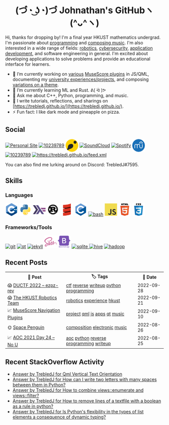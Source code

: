 <!--
**TrebledJ/Trebledj** is a ✨ _special_ ✨ repository because its `README.md` (this file) appears on your GitHub profile.

Here are some ideas to get you started:

- 🔭 I’m currently working on ...
- 🌱 I’m currently learning ...
- 👯 I’m looking to collaborate on ...
- 🤔 I’m looking for help with ...
- 💬 Ask me about ...
- 📫 How to reach me: ...
- 😄 Pronouns: ...
- ⚡ Fun fact: ...
-->

<h1 align="center">(づ◔ ͜ʖ◔)づ Johnathan's GitHubヽ(^ᴗ^ヽ)</h1>

Hi, thanks for dropping by! I'm a final year HKUST mathematics undergrad. I'm passionate about <a href="https://trebledj.github.io/tags/programming" target="_blank">programming</a> and <a href="https://trebledj.github.io/tags/music" target="_blank">composing music</a>. I'm also interested in a wide range of fields: <a href="https://trebledj.github.io/tags/robotics" target="_blank">robotics</a>, <a href="https://trebledj.github.io/tags/ctf" target="_blank">cybersecurity</a>, <a href="https://trebledj.github.io/tags/apps" target="_blank">application development</a>, and software engineering in general. I'm excited about developing applications to solve problems and provide an educational interface for learners.

- 🚀 I’m currently working on [various][ms-plugin-1] [MuseScore plugins][ms-plugin-2] in JS/QML, documenting my [university experiences/projects][ust], and composing [variations on a theme][variations].
- 🌱 I’m currently learning ML and Rust. ᕕ( ᐛ )ᕗ
- 💬 Ask me about C++, Python, programming, and music.
- 📝 I write tutorials, reflections, and sharings on [https://trebledj.github.io/](https://trebledj.github.io/).
- ⚡ Fun fact: I like dark mode and pineapple on pizza.
<!-- - 👯 I’m looking to collaborate on collaborate-project -->
<!-- - 🤝 I’m looking for help with help-project -->
<!-- - 📫 How to reach me: ~~you can't, jk.~~ discord, email, linkedin. -->

[ms-plugin-1]: https://github.com/TrebledJ/musescore-todo-list
[ms-plugin-2]: https://github.com/TrebledJ/musescore-navigation
[ust]: https://trebledj.github.io/tags/hkust
[variations]: https://en.wikipedia.org/wiki/Variation_(music)

## Social
<p align="left">
<!-- GitHub -->
<a href="https://github.com/TrebledJ" target="_blank"><img align="center" src="https://www.svgrepo.com/show/341847/github.svg" alt="Personal Site" height="40" width="40" /></a>
<!-- StackOverflow -->
<a href="https://stackoverflow.com/users/10239789" target="_blank"><img align="center" src="https://raw.githubusercontent.com/rahuldkjain/github-profile-readme-generator/master/src/images/icons/Social/stack-overflow.svg" alt="10239789" height="30" width="40" /></a>
<!-- Codingame -->
<a href="https://www.codingame.com/profile/8444100ecb9723c1ec542346b0630aaa2821532" target="_blank"><img align="center" src="https://raw.githubusercontent.com/TrebledJ/trebledj.github.io/master/assets/img/logos/codingame.png" alt="Codingame" height="40" width="40" /></a>
<!-- SoundCloud -->
<a href="https://soundcloud.com/trebledj" target="_blank"><img align="center" src="https://www.svgrepo.com/show/35013/soundcloud.svg" alt="SoundCloud" height="35" width="40" /></a>
<!-- Spotify -->
<a href="https://open.spotify.com/user/24i9exez29k1jr85olljuy94g?si=4213a229649f4ceb" target="_blank"><img align="center" src="https://www.svgrepo.com/show/355256/spotify.svg" alt="Spotify" height="40" width="40" /></a>
<!-- MuseScore -->
<a href="https://musescore.com/user/20636901" target="_blank"><img align="center" src="https://raw.githubusercontent.com/TrebledJ/trebledj.github.io/master/assets/img/logos/musescore.png" alt="MuseScore" height="40" width="40" /></a>
<!-- Email -->
<a href="mailto:trebledjjj@gmail.com" target="_blank"><img align="center" src="https://www.svgrepo.com/show/237958/email-mail.svg" alt="10239789" height="35" width="40" /></a>
<!-- RSS -->
<a href="/https://trebledj.github.io/feed.xml" target="_blank"><img align="center" src="https://raw.githubusercontent.com/rahuldkjain/github-profile-readme-generator/master/src/images/icons/Social/rss.svg" alt="https://trebledj.github.io/feed.xml" height="25" width="25" /></a>
</p>

You can also find me lurking around on Discord: TrebledJ#7595.

## Skills
### Languages
<p>
<!-- C++ -->
<a href="https://trebledj.github.io/tags/cpp" target="_blank" rel="noreferrer"> <img src="https://raw.githubusercontent.com/devicons/devicon/master/icons/cplusplus/cplusplus-original.svg" alt="cplusplus" width="40" height="40"/></a>
<!-- Python -->
<a href="https://trebledj.github.io/tags/python" target="_blank" rel="noreferrer"> <img src="https://raw.githubusercontent.com/devicons/devicon/master/icons/python/python-original.svg" alt="python" width="40" height="40"/></a>
<!-- Haskell -->
<a href="https://trebledj.github.io/tags/haskell" target="_blank" rel="noreferrer"> <img src="https://raw.githubusercontent.com/devicons/devicon/master/icons/haskell/haskell-original.svg" alt="haskell" width="40" height="40"/></a>
<!-- Rust -->
<a href="https://trebledj.github.io/tags/rust" target="_blank" rel="noreferrer"> <img src="https://raw.githubusercontent.com/devicons/devicon/master/icons/rust/rust-plain.svg" alt="rust" width="40" height="40"/></a>
<!-- Scala -->
<a href="https://trebledj.github.io/tags/scala" target="_blank" rel="noreferrer"> <img src="https://raw.githubusercontent.com/devicons/devicon/master/icons/scala/scala-original.svg" alt="scala" width="40" height="40"/></a>
<!-- C -->
<a href="https://trebledj.github.io/tags/c" target="_blank" rel="noreferrer"> <img src="https://raw.githubusercontent.com/devicons/devicon/master/icons/c/c-original.svg" alt="c" width="40" height="40"/></a>
<!-- Bash -->
<a href="https://www.gnu.org/software/bash/" target="_blank" rel="noreferrer"> <img src="https://www.vectorlogo.zone/logos/gnu_bash/gnu_bash-icon.svg" alt="bash" width="40" height="40"/></a>
<!-- Javascript -->
<a href="https://developer.mozilla.org/en-US/docs/Web/JavaScript" target="_blank" rel="noreferrer"> <img src="https://raw.githubusercontent.com/devicons/devicon/master/icons/javascript/javascript-original.svg" alt="javascript" width="40" height="40"/></a>
<!-- HTML -->
<a href="https://www.w3.org/html/" target="_blank" rel="noreferrer"> <img src="https://raw.githubusercontent.com/devicons/devicon/master/icons/html5/html5-original-wordmark.svg" alt="html5" width="40" height="40"/></a>
<!-- CSS -->
<a href="https://www.w3schools.com/css/" target="_blank" rel="noreferrer"> <img src="https://raw.githubusercontent.com/devicons/devicon/master/icons/css3/css3-original-wordmark.svg" alt="css3" width="40" height="40"/></a>
</p>

### Frameworks/Tools
<p>
<!-- Git -->
<a href="https://git-scm.com/" target="_blank" rel="noreferrer"> <img src="https://www.vectorlogo.zone/logos/git-scm/git-scm-icon.svg" alt="git" width="40" height="40"/></a>
<!-- Qt -->
<a href="https://trebledj.github.io/tags/qt" target="_blank" rel="noreferrer"> <img src="https://upload.wikimedia.org/wikipedia/commons/0/0b/Qt_logo_2016.svg" alt="qt" width="40" height="40"/></a>
<!-- Jekyll -->
<a href="https://jekyllrb.com/" target="_blank" rel="noreferrer"> <img src="https://www.vectorlogo.zone/logos/jekyllrb/jekyllrb-icon.svg" alt="jekyll" width="40" height="40"/></a>
<!-- Sass -->
<a href="https://sass-lang.com" target="_blank" rel="noreferrer"> <img src="https://raw.githubusercontent.com/devicons/devicon/master/icons/sass/sass-original.svg" alt="sass" width="40" height="40"/></a>
<!-- Bootstrap -->
<a href="https://getbootstrap.com" target="_blank" rel="noreferrer"> <img src="https://raw.githubusercontent.com/devicons/devicon/master/icons/bootstrap/bootstrap-plain-wordmark.svg" alt="bootstrap" width="40" height="40"/></a>
<!-- SQLite -->
<a href="https://www.sqlite.org/" target="_blank" rel="noreferrer"> <img src="https://www.vectorlogo.zone/logos/sqlite/sqlite-icon.svg" alt="sqlite" width="40" height="40"/> </a>
<!-- Hive -->
<a href="https://hive.apache.org/" target="_blank" rel="noreferrer"> <img src="https://www.vectorlogo.zone/logos/apache_hive/apache_hive-icon.svg" alt="hive" width="40" height="40"/></a>
<!-- Hadoop -->
<a href="https://hadoop.apache.org/" target="_blank" rel="noreferrer"> <img src="https://www.vectorlogo.zone/logos/apache_hadoop/apache_hadoop-icon.svg" alt="hadoop" width="40" height="40"/></a>
</p>

<!-- <p><img align="left" src="https://github-readme-stats.vercel.app/api/top-langs?username=trebledj&show_icons=true&locale=en&layout=compact" alt="trebledj" /></p> -->

<!-- <p>&nbsp;<img align="center" src="https://github-readme-stats.vercel.app/api?username=trebledj&show_icons=true&locale=en" alt="trebledj" /></p> -->

<!-- <p><img align="center" src="https://github-readme-streak-stats.herokuapp.com/?user=trebledj&" alt="trebledj" /></p> -->

## Recent Posts
<table>
  <tr><th>📄 Post</th><th>🏷️ Tags</th><th>📆 Date</th></tr>
<!-- BLOG-POST-LIST:START --><tr><td>😱 <a href='https://trebledj.github.io/posts/ductf-2022-ezpz-rev/' target='_blank'>DUCTF 2022 – ezpz-rev</a></td><td><a href='https://trebledj.github.io/tags/ctf' target='_blank'>ctf</a> 
<a href='https://trebledj.github.io/tags/reverse' target='_blank'>reverse</a> 
<a href='https://trebledj.github.io/tags/writeup' target='_blank'>writeup</a> 
<a href='https://trebledj.github.io/tags/python' target='_blank'>python</a> 
<a href='https://trebledj.github.io/tags/programming' target='_blank'>programming</a> 
</td><td>2022-09-28</td></tr><tr><td>😱 <a href='https://trebledj.github.io/posts/hkust-robotics-team/' target='_blank'>The HKUST Robotics Team</a></td><td><a href='https://trebledj.github.io/tags/robotics' target='_blank'>robotics</a> 
<a href='https://trebledj.github.io/tags/experience' target='_blank'>experience</a> 
<a href='https://trebledj.github.io/tags/hkust' target='_blank'>hkust</a> 
</td><td>2022-09-21</td></tr><tr><td>📈 <a href='https://trebledj.github.io/posts/musescore-navigation-plugins/' target='_blank'>MuseScore Navigation Plugins</a></td><td><a href='https://trebledj.github.io/tags/project' target='_blank'>project</a> 
<a href='https://trebledj.github.io/tags/qml' target='_blank'>qml</a> 
<a href='https://trebledj.github.io/tags/js' target='_blank'>js</a> 
<a href='https://trebledj.github.io/tags/apps' target='_blank'>apps</a> 
<a href='https://trebledj.github.io/tags/qt' target='_blank'>qt</a> 
<a href='https://trebledj.github.io/tags/music' target='_blank'>music</a> 
</td><td>2022-09-10</td></tr><tr><td>🌞 <a href='https://trebledj.github.io/posts/space-penguin/' target='_blank'>Space Penguin</a></td><td><a href='https://trebledj.github.io/tags/composition' target='_blank'>composition</a> 
<a href='https://trebledj.github.io/tags/electronic' target='_blank'>electronic</a> 
<a href='https://trebledj.github.io/tags/music' target='_blank'>music</a> 
</td><td>2022-08-26</td></tr><tr><td>📈 <a href='https://trebledj.github.io/posts/aoc-2021-day-24/' target='_blank'>AOC 2021 Day 24 – No U</a></td><td><a href='https://trebledj.github.io/tags/aoc' target='_blank'>aoc</a> 
<a href='https://trebledj.github.io/tags/python' target='_blank'>python</a> 
<a href='https://trebledj.github.io/tags/reverse' target='_blank'>reverse</a> 
<a href='https://trebledj.github.io/tags/programming' target='_blank'>programming</a> 
<a href='https://trebledj.github.io/tags/writeup' target='_blank'>writeup</a> 
</td><td>2022-08-25</td></tr><!-- BLOG-POST-LIST:END -->
</table>


## Recent StackOverflow Activity
<!-- STACKOVERFLOW:START -->
- [Answer by TrebledJ for Qml Vertical Text Orientation](https://stackoverflow.com/questions/73803455/qml-vertical-text-orientation/73803594#73803594)
- [Answer by TrebledJ for How can I write two letters with many spaces between them in Python?](https://stackoverflow.com/questions/73684125/how-can-i-write-two-letters-with-many-spaces-between-them-in-python/73684231#73684231)
- [Answer by TrebledJ for How to combine views::enumerate and views::filter?](https://stackoverflow.com/questions/73680053/how-to-combine-viewsenumerate-and-viewsfilter/73680446#73680446)
- [Answer by TrebledJ for How to remove lines of a textfile with a boolean as a rule in python?](https://stackoverflow.com/questions/73586025/how-to-remove-lines-of-a-textfile-with-a-boolean-as-a-rule-in-python/73586172#73586172)
- [Answer by TrebledJ for Is Python&#39;s flexibility in the types of list elements a consequence of dynamic typing?](https://stackoverflow.com/questions/73452911/is-pythons-flexibility-in-the-types-of-list-elements-a-consequence-of-dynamic-t/73553996#73553996)
<!-- STACKOVERFLOW:END -->
